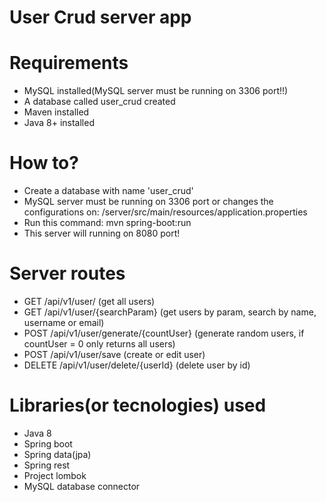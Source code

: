 # User Crud server app

# Requirements

- MySQL installed(MySQL server must be running on 3306 port!!)
- A database called user_crud created
- Maven installed
- Java 8+ installed

# How to?

- Create a database with name 'user_crud'
- MySQL server must be running on 3306 port or changes the configurations on: /server/src/main/resources/application.properties
- Run this command: mvn spring-boot:run
- This server will running on 8080 port!

# Server routes

- GET /api/v1/user/ (get all users)
- GET /api/v1/user/{searchParam} (get users by param, search by name, username or email)
- POST /api/v1/user/generate/{countUser} (generate random users, if countUser = 0 only returns all users)
- POST /api/v1/user/save (create or edit user)
- DELETE /api/v1/user/delete/{userId} (delete user by id)

# Libraries(or tecnologies) used

- Java 8
- Spring boot
- Spring data(jpa)
- Spring rest
- Project lombok
- MySQL database connector
